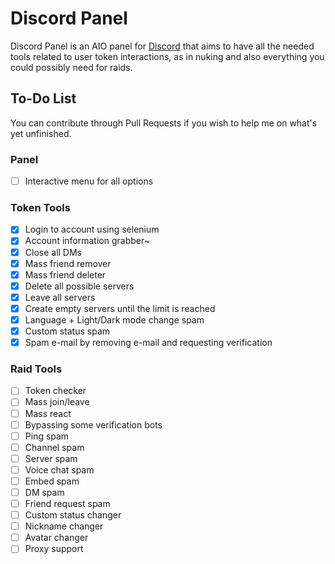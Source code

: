 # Discord Panel
 
Discord Panel is an AIO panel for [Discord](https://discord.com) that aims to have all the needed tools related to user token interactions, as in nuking and also everything you could possibly need for raids.

## To-Do List

You can contribute through Pull Requests if you wish to help me on what's yet unfinished.

### Panel

- [ ] Interactive menu for all options

### Token Tools
- [x] Login to account using selenium
- [x] Account information grabber~
- [x] Close all DMs
- [x] Mass friend remover
- [x] Mass friend deleter
- [x] Delete all possible servers
- [x] Leave all servers
- [x] Create empty servers until the limit is reached
- [x] Language + Light/Dark mode change spam
- [x] Custom status spam
- [x] Spam e-mail by removing e-mail and requesting verification

### Raid Tools

- [ ] Token checker
- [ ] Mass join/leave
- [ ] Mass react
- [ ] Bypassing some verification bots
- [ ] Ping spam
- [ ] Channel spam
- [ ] Server spam
- [ ] Voice chat spam
- [ ] Embed spam
- [ ] DM spam
- [ ] Friend request spam
- [ ] Custom status changer
- [ ] Nickname changer
- [ ] Avatar changer
- [ ] Proxy support
